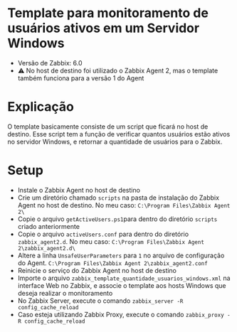 # Template para monitoramento de usuários ativos em um Servidor Windows

- Versão de Zabbix: 6.0
- :warning: No host de destino foi utilizado o Zabbix Agent 2, mas o template também funciona para a versão 1 do Agent

# Explicação

O template basicamente consiste de um script que ficará no host de destino. Esse script tem a função de verificar quantos usuários estão ativos no servidor Windows, e retornar a quantidade de usuários para o Zabbix.

# Setup

- Instale o Zabbix Agent no host de destino
- Crie um diretório chamado `scripts` na pasta de instalação do Zabbix Agent no host de destino. No meu caso: `C:\Program Files\Zabbix Agent 2\`
- Copie o arquivo `getActiveUsers.ps1`para dentro do diretório `scripts` criado anteriormente
- Copie o arquivo `activeUsers.conf` para dentro do diretório `zabbix_agent2.d`. No meu caso: `C:\Program Files\Zabbix Agent 2\zabbix_agent2.d\`
- Altere a linha `UnsafeUserParameters` para `1` no arquivo de configuração do Agent. `C:\Program Files\Zabbix Agent 2\zabbix_agent2.conf`
- Reinicie o serviço do Zabbix Agent no host de destino
- Importe o arquivo `zabbix_template_quantidade_usuarios_windows.xml` na interface Web no Zabbix, e associe o template aos hosts Windows que deseja realizar o monitoramento
- No Zabbix Server, execute o comando `zabbix_server -R config_cache_reload`
- Caso esteja utilizando Zabbix Proxy, execute o comando `zabbix_proxy -R config_cache_reload`
